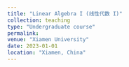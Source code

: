 ```yaml
---
title: "Linear Algebra I (线性代数 I)"
collection: teaching
type: "Undergraduate course"
permalink: 
venue: "Xiamen University"
date: 2023-01-01
location: "Xiamen, China"
---
```

